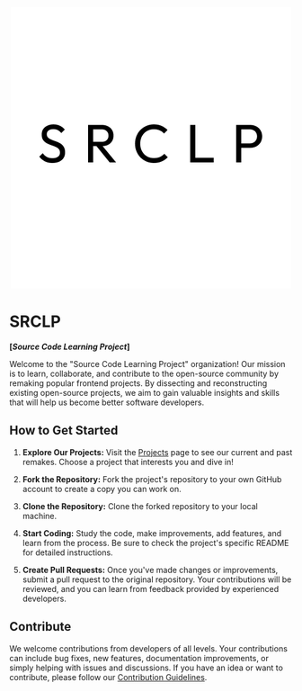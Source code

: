 <p align="center">
  <a href="https://github.com/srclp">
    <img src="https://raw.githubusercontent.com/srclp/.github/main/assets/srclp-sqaure.png" />
  </a>
</p>

# SRCLP

**[*Source Code Learning Project*]**

Welcome to the "Source Code Learning Project" organization! Our mission is to learn, collaborate, and contribute to the open-source community by remaking popular frontend projects. By dissecting and reconstructing existing open-source projects, we aim to gain valuable insights and skills that will help us become better software developers.

## How to Get Started

1. **Explore Our Projects:** Visit the [Projects](https://github.com/srclp) page to see our current and past remakes. Choose a project that interests you and dive in!

2. **Fork the Repository:** Fork the project's repository to your own GitHub account to create a copy you can work on.

3. **Clone the Repository:** Clone the forked repository to your local machine.

4. **Start Coding:** Study the code, make improvements, add features, and learn from the process. Be sure to check the project's specific README for detailed instructions.

5. **Create Pull Requests:** Once you've made changes or improvements, submit a pull request to the original repository. Your contributions will be reviewed, and you can learn from feedback provided by experienced developers.

## Contribute

We welcome contributions from developers of all levels. Your contributions can include bug fixes, new features, documentation improvements, or simply helping with issues and discussions. If you have an idea or want to contribute, please follow our [Contribution Guidelines](./CONTRIBUTING.md).